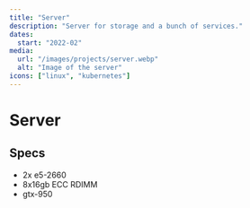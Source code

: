 ```yaml
---
title: "Server"
description: "Server for storage and a bunch of services."
dates:
  start: "2022-02"
media:
  url: "/images/projects/server.webp"
  alt: "Image of the server"
icons: ["linux", "kubernetes"]
---
```


# Server

## Specs

- 2x e5-2660
- 8x16gb ECC RDIMM
- gtx-950
